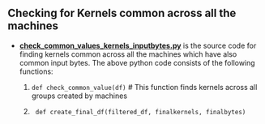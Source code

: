 ## Checking for Kernels common across all the machines ##

- **[check_common_values_kernels_inputbytes.py](https://github.com/elegant-h2020/ELEGANT-Planner/blob/ML-GNNs/ocludify_ML_gnns/results/check_common_values_kernels_inputbytes.py)** is the source code for finding kernels common across all the machines which have also common input bytes.
The above python code consists of the following functions:
  1. ```def check_common_value(df)``` # This function finds kernels across all groups created by machines

  2. ``` def create_final_df(filtered_df, finalkernels, finalbytes)``` <br>
